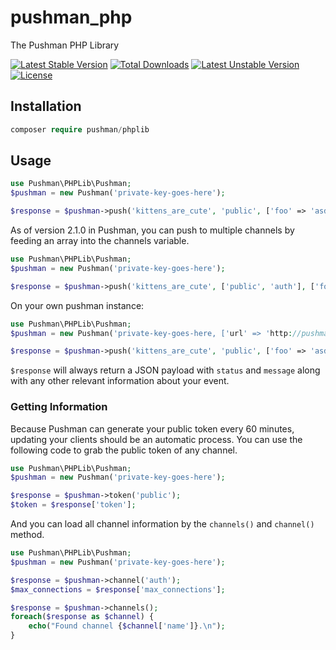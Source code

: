 # pushman_php
The Pushman PHP Library

[![Latest Stable Version](https://poser.pugx.org/pushman/phplib/v/stable)](https://packagist.org/packages/pushman/phplib) [![Total Downloads](https://poser.pugx.org/pushman/phplib/downloads)](https://packagist.org/packages/pushman/phplib) [![Latest Unstable Version](https://poser.pugx.org/pushman/phplib/v/unstable)](https://packagist.org/packages/pushman/phplib) [![License](https://poser.pugx.org/pushman/phplib/license)](https://packagist.org/packages/pushman/phplib)

## Installation
```php
composer require pushman/phplib
```

## Usage
```php
use Pushman\PHPLib\Pushman;
$pushman = new Pushman('private-key-goes-here');

$response = $pushman->push('kittens_are_cute', 'public', ['foo' => 'asdasdasdasd']);
```

As of version 2.1.0 in Pushman, you can push to multiple channels by feeding an array into the channels variable.

```php
use Pushman\PHPLib\Pushman;
$pushman = new Pushman('private-key-goes-here');

$response = $pushman->push('kittens_are_cute', ['public', 'auth'], ['foo' => 'asdasdasdasd']);
```

On your own pushman instance:

```php
use Pushman\PHPLib\Pushman;
$pushman = new Pushman('private-key-goes-here, ['url' => 'http://pushman.yoursite.com']);

$response = $pushman->push('kittens_are_cute', 'public', ['foo' => 'asdasdasdasd']);
```

`$response` will always return a JSON payload with `status` and `message` along with any other relevant information about your event.

### Getting Information

Because Pushman can generate your public token every 60 minutes, updating your clients should be an automatic process. You can use the following code to grab the public token of any channel.

```php
use Pushman\PHPLib\Pushman;
$pushman = new Pushman('private-key-goes-here');

$response = $pushman->token('public');
$token = $response['token'];
```

And you can load all channel information by the `channels()` and `channel()` method.

```php
use Pushman\PHPLib\Pushman;
$pushman = new Pushman('private-key-goes-here');

$response = $pushman->channel('auth');
$max_connections = $response['max_connections'];

$response = $pushman->channels();
foreach($response as $channel) {
	echo("Found channel {$channel['name']}.\n");
}
```